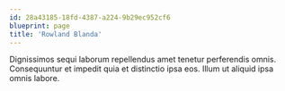 ```yaml
---
id: 28a43185-18fd-4387-a224-9b29ec952cf6
blueprint: page
title: 'Rowland Blanda'
---
```

Dignissimos sequi laborum repellendus amet tenetur perferendis omnis. Consequuntur et impedit quia et distinctio ipsa eos. Illum ut aliquid ipsa omnis labore.
